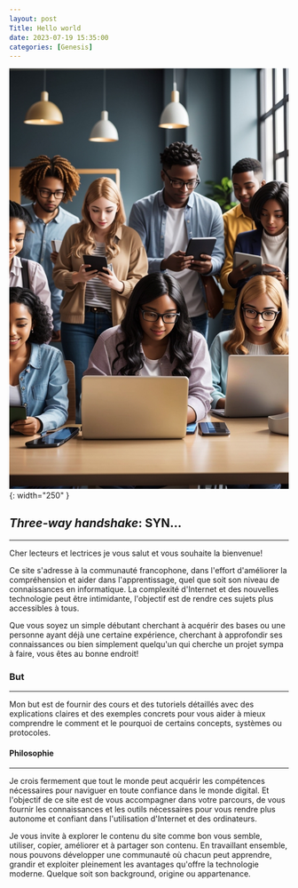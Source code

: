 ```yaml
---
layout: post
Title: Hello world
date: 2023-07-19 15:35:00
categories: [Genesis]
---
```

![Bienvenue!](/images/test.jpg){: width="250" }

## *Three-way handshake*: **SYN...**
---

Cher lecteurs et lectrices je vous salut et vous souhaite la bienvenue!

Ce site s'adresse à la communauté francophone, dans l'effort d'améliorer la compréhension et aider dans l'apprentissage, quel que soit son niveau de connaissances en informatique. La complexité d'Internet et des nouvelles technologie peut être intimidante, l'objectif est de rendre ces sujets plus accessibles à tous.

Que vous soyez un simple débutant cherchant à acquérir des bases ou une personne ayant déjà une certaine expérience, cherchant à approfondir ses connaissances ou bien simplement quelqu'un qui cherche un projet sympa à faire, vous êtes au bonne endroit!

### But
---

Mon but est de fournir des cours et des tutoriels détaillés avec des explications claires et des exemples concrets pour vous aider à mieux comprendre le comment et le pourquoi de certains concepts, systèmes ou protocoles.

#### Philosophie
---

Je crois fermement que tout le monde peut acquérir les compétences nécessaires pour naviguer en toute confiance dans le monde digital. Et l'objectif de ce site est de vous accompagner dans votre parcours, de vous fournir les connaissances et les outils nécessaires pour vous rendre plus autonome et confiant dans l'utilisation d'Internet et des ordinateurs.


Je vous invite à explorer le contenu du site comme bon vous semble, utiliser, copier, améliorer et à partager son contenu. En travaillant ensemble, nous pouvons développer une communauté où chacun peut apprendre, grandir et exploiter pleinement les avantages qu'offre la technologie moderne. Quelque soit son background, origine ou appartenance.
